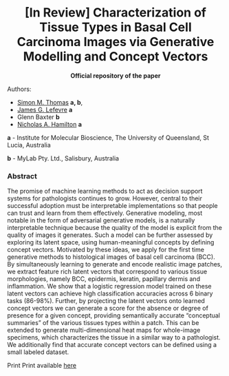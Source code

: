 <center>
 
 # [In Review] Characterization of Tissue Types in Basal Cell Carcinoma Images via Generative Modelling and Concept Vectors
 
 </center>

<center>

**Official repository of the paper**

</center>

Authors:
- [Simon M. Thomas](https://orcid.org/0000-0003-4609-2732) **a, b**,
- [James G. Lefevre](https://orcid.org/0000-0002-5945-9575) **a**
- Glenn Baxter **b**
- [Nicholas A. Hamilton](https://orcid.org/000-0003-0331-3427) **a**

**a** - Institute for Molecular Bioscience, The University of Queensland, St Lucia, Australia

**b** - MyLab Pty. Ltd., Salisbury, Australia

### Abstract
The promise of machine learning methods to act as decision support systems for
pathologists continues to grow. However, central to their successful adoption
must be interpretable implementations so that people can trust and learn from
them effectively. Generative modeling, most notable in the form of adversarial
generative models, is a naturally interpretable technique because the quality of
the model is explicit from the quality of images it generates. Such a model can
be further assessed by exploring its latent space, using human-meaningful
concepts by defining concept vectors. Motivated by these ideas, we apply for the
first time generative methods to histological images of basal cell carcinoma
(BCC). By simultaneously learning to generate and encode realistic image
patches, we extract feature rich latent vectors that correspond to various
tissue morphologies, namely BCC, epidermis, keratin, papillary dermis and
inflammation. We show that a logistic regression model trained on these latent
vectors can achieve high classification accuracies across 6 binary tasks
(86-98%). Further, by projecting the latent vectors onto learned concept vectors
we can generate a score for the absence or degree of presence for a given
concept, providing semantically accurate “conceptual summaries” of the various
tissues types within a patch. This can be extended to generate multi-dimensional
heat maps for whole-image specimens, which characterizes the tissue in a similar
way to a pathologist. We additionally find that accurate concept vectors can be
defined using a small labeled dataset.


Print Print available [here]()



